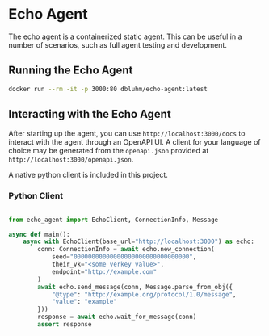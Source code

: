 # Echo Agent

The echo agent is a containerized static agent. This can be useful in a number
of scenarios, such as full agent testing and development.

## Running the Echo Agent

```sh
docker run --rm -it -p 3000:80 dbluhm/echo-agent:latest
```

## Interacting with the Echo Agent

After starting up the agent, you can use `http://localhost:3000/docs` to
interact with the agent through an OpenAPI UI. A client for your language of
choice may be generated from the `openapi.json` provided at
`http://localhost:3000/openapi.json`.

A native python client is included in this project.

### Python Client

```python

from echo_agent import EchoClient, ConnectionInfo, Message

async def main():
	async with EchoClient(base_url="http://localhost:3000") as echo:
		conn: ConnectionInfo = await echo.new_connection(
			seed="00000000000000000000000000000000",
			their_vk="<some verkey value>",
			endpoint="http://example.com"
		)
		await echo.send_message(conn, Message.parse_from_obj({
			"@type": "http://example.org/protocol/1.0/message",
			"value": "example"
		}))
		response = await echo.wait_for_message(conn)
		assert response
```
